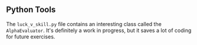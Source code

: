## Python Tools
The `luck_v_skill.py` file contains an interesting class called the `AlphaEvaluator`. It's definitely a work in progress, but it saves a lot of coding for future exercises. 
